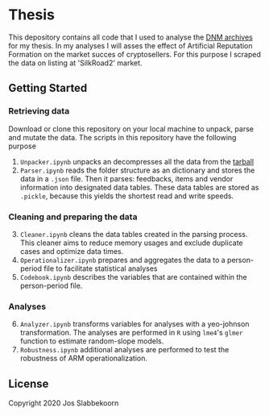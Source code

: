 # Thesis

This depository contains all code that I used to analyse the [DNM archives](https://www.gwern.net/DNM-archives#download) for my thesis. In my analyses I will asses the effect of Artificial Reputation Formation on the market succes of cryptosellers. For this purpose I scraped the data on listing at 'SilkRoad2' market.  

## Getting Started
### Retrieving data
Download or clone this repository on your local machine to unpack, parse and mutate the data. The scripts in this repository have the following purpose
1. `Unpacker.ipynb` unpacks an decompresses all the data from the [tarball](https://archive.org/download/dnmarchives/dnmarchives_archive.torrent)
2. `Parser.ipynb` reads the folder structure as an dictionary and stores the data in a `.json` file. Then it parses: feedbacks, items and vendor information into designated data tables. These data tables are stored as `.pickle`, because this yields the shortest read and write speeds.

### Cleaning and preparing the data
3. `Cleaner.ipynb` cleans the data tables created in the parsing process. This cleaner aims to reduce memory usages and exclude duplicate cases and optimize data times.
4. `Operationalizer.ipynb` prepares and aggregates the data to a person-period file to facilitate statistical analyses
5. `Codebook.ipynb` describes the variables that are contained within the person-period file. 

### Analyses
6. `Analyzer.ipynb` transforms variables for analyses with a yeo-johnson transformation. The analyses are performed in `R` using `lme4`'s `glmer` function to estimate random-slope models. 
7. `Robustness.ipynb` additional analyses are performed to test the robustness of ARM operationalization. 

## License

Copyright 2020 Jos Slabbekoorn